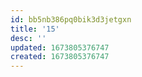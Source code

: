 ```yaml
---
id: bb5nb386pq0bik3d3jetgxn
title: '15'
desc: ''
updated: 1673805376747
created: 1673805376747
---
```

